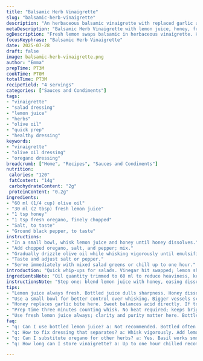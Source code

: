 ```yaml
---
title: "Balsamic Herb Vinaigrette"
slug: "balsamic-herb-vinaigrette"
description: "An herbaceous balsamic vinaigrette with replaced garlic and olive oil quantities altered. Uses lemon juice instead of balsamic vinegar for a tangy twist, with honey added. Quick prep around three minutes. Serves four. Oil reduced to a quarter cup, vinegar swapped for lemon juice, honey replaces garlic flavor. Salt, pepper, fresh oregano included. Tosses with greens and mesclun."
metaDescription: "Balsamic Herb Vinaigrette with lemon juice, honey, fresh oregano, olive oil reduced. Quick 3-min prep. Tangy bright. Serves four with simple toss greens."
ogDescription: "Fresh lemon swaps balsamic in herbaceous vinaigrette. Honey sweetens, oregano lifts. Light oil, quick whisk. Toss with greens. Four servings, three minutes."
focusKeyphrase: "Balsamic Herb Vinaigrette"
date: 2025-07-28
draft: false
image: balsamic-herb-vinaigrette.png
author: "Emma"
prepTime: PT3M
cookTime: PT0M
totalTime: PT3M
recipeYield: "4 servings"
categories: ["Sauces and Condiments"]
tags:
- "vinaigrette"
- "salad dressing"
- "lemon juice"
- "herbs"
- "olive oil"
- "quick prep"
- "healthy dressing"
keywords:
- "vinaigrette"
- "olive oil dressing"
- "oregano dressing"
breadcrumb: ["Home", "Recipes", "Sauces and Condiments"]
nutrition: 
 calories: "120"
 fatContent: "14g"
 carbohydrateContent: "2g"
 proteinContent: "0.2g"
ingredients:
- "60 ml (1/4 cup) olive oil"
- "30 ml (2 tbsp) fresh lemon juice"
- "1 tsp honey"
- "1 tsp fresh oregano, finely chopped"
- "Salt, to taste"
- "Ground black pepper, to taste"
instructions:
- "In a small bowl, whisk lemon juice and honey until honey dissolves."
- "Add chopped oregano, salt, and pepper; mix."
- "Gradually drizzle olive oil while whisking vigorously until emulsified."
- "Taste and adjust salt or pepper."
- "Serve immediately with mixed salad greens or chill up to one hour."
introduction: "Quick whip-ups for salads. Vinegar hit swapped; lemon sharpness instead of aged balsamic. Honey sweetness softens tang. Olive oil halved, brightness stays. Herbs add punch—oregano today, basil another time. Garlic drops out, replaced with sweet herb flair. Salt and pepper balance, simple yet effective. Four servings or thereabout. Not a classic balsamic vinaigrette anymore but fresh and lively. Blending sharp meets sweet meets green. All in three minutes tops. Toss with faint bitter greens or peppery mesclun. Easy, versatile, and no fuss. Toss, drizzle, bite."
ingredientsNote: "Oil quantity trimmed to 60 ml to reduce heaviness, keeping the dressing light. Lemon juice takes the place of balsamic vinegar for a sharper acidity and brighter taste. Honey introduced replaces the pungent garlic flavor, bringing gentle sweetness to balance the lemon’s tartness. Fresh oregano introduces aromatic complexity in lieu of garlic’s bite. Salt and pepper remain essential to round the flavor, adjustable to preferences. Use fresh lemon juice, not bottled, for clarity and purity. Olive oil must be decent quality—fruity or mild to blend smoothly. Herbs can be changed depending on availability—thyme or tarragon work well too. No egg or dairy here, vegan and allergen-friendly."
instructionsNote: "Step one: blend lemon juice with honey, easing dissolved sweetness into sharp citrus. Step two: fold in the fresh oregano finely minced, sprinkle salt and a fair grind of pepper. Step three: drizzle olive oil bit by bit, whisking to create a thickening emulsification—don’t rush. Final step: taste, tweak seasoning, maybe a pinch more salt or pepper if bold. Serve freshly made for best texture or chill briefly. Avoid long storage; oil might separate or herbs dull. No heat cooking required. Ideal for quick salad assembly or as a marinade base. Keep whisk handy. Simple gear; a bowl and a small whisk suffice."
tips:
- "Lemon juice always fresh. Bottled juice dulls sharpness. Honey dissolves better in lemon first. Use fine chop on oregano. Coarse leaves won’t blend or release aroma well. Whisk olive oil slowly. Emulsify it, not dump. Speed messes emulsification. Drizzle then whisk. Cold oil thickens texture less, room temp oil better for mixing. Salt and pepper last after mixing oil. Let flavors marry few mins if possible. Not long. Herbs can change with same effect—thyme or tarragon work good. Avoid garlic substitute with powder herbs. Fresh best."
- "Use a small bowl for better control over whisking. Bigger vessels scatter oil too fast – emulsions break. Whisk vigorously but pause between drizzles. Adding oil fast breaks mixture. Taste midway, salt is key but skip over-salting early—harmony forms after oil. Ground pepper fresh grind preferred. Powder fade fast. If dressing splits, whisk more or add lemon slowly to fix. Chill only briefly to keep oil solid from separating. Avoid plastics storing dressing for long times—oil picks up unwanted smells."
- "Honey replaces garlic bite here. Sweet balances acid directly. If too sweet, add few drops water or dash more lemon. Oregano choice impacts profile. Fresh strongly green, dry more assertive but dusty flavor. Tear or chop oregano, don’t bruise or mash leaves which cause bitter notes. Tracking olive oil quality crucial - mild fruity or mellow. Bitter or grassy oils overwhelm lemon. Serve with bitter greens like arugula or peppery mesclun for contrast. Rest dressing a bit helps meld but best fresh. Refrigerate max one hour, herbs breakdown."
- "Prep time three minutes counting whisk. No heat required; keeps bright lemon taste pure. Olive oil quantity reduced to keep dressing light. Not too oily on salad—that’s the point. Salt and pepper can be adjusted after salad tossed too. Avoid over mixing herb pieces after dressing applied; leaves can bruise and darken salad. Make ahead only if draining greens reliably after chilling dressing. Otherwise blends get separate textures. Use small whisk or fork if no balloon whisk. Chilled lemon may mute flavor slightly — room temp lemon and oil better."
- "Use fresh lemon juice always; clarity and purity matter here. Bottled lemon juice adds harsh or metallic notes. Oregano flexibility opens different profiles—basil swaps nicely for sweeter touch, thyme for earthiness. Honey weight light; adjust if local honey denser or floral overlap undesired. Salt to taste but keep subtle—too salty dulls lemon snap. Pepper adds texture more than heat; grind coarse or fine depending on preference. Ideal for quick meals, marinade bases, or drizzle finishing touch on grilled vegetables."
faq:
- "q: Can I use bottled lemon juice? a: Not recommended. Bottled often lacks brightness. Metallic or bitter undertones appear. Fresh lemon juice stays clearer and sharper. If no fresh, grab best quality bottled but taste first. Adjust honey more to balance if bottled juice too harsh."
- "q: How to fix dressing that separates? a: Whisk vigorously. Add lemon juice slowly while whisking. If still split, add a small spoon of water or another teaspoon honey to rebind. Temperature matters too—room temp oil and bowl help emulsify better. If oil too cold thickens, warm slightly then whisk."
- "q: Can I substitute oregano for other herbs? a: Yes. Basil works smooth for sweeter notes. Thyme adds earthier aroma. Tarragon gives mild anise edge. Adjust quantity to taste—some herbs stronger. Fresh herbs better than dried for brightness, though dried can be used sparingly if needed."
- "q: How long can I store vinaigrette? a: Up to one hour chilled recommended. Longer storage leads to oil separation and flavor fading. Refrigerate in sealed container but expect herbs darkening and texture changing. Not good for make-ahead beyond few hrs. Stir before serving if stored briefly."

---
```

